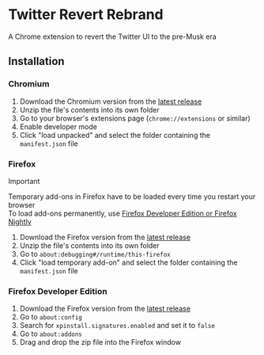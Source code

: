 # Twitter Revert Rebrand

A Chrome extension to revert the Twitter UI to the pre-Musk era

## Installation

### Chromium

1. Download the Chromium version from the [latest release](https://github.com/exieneko/twitter-revert-rebrand/releases/latest)
2. Unzip the file's contents into its own folder
3. Go to your browser's extensions page (`chrome://extensions` or similar)
4. Enable developer mode
5. Click "load unpacked" and select the folder containing the `manifest.json` file

### Firefox

> [!IMPORTANT]
> Temporary add-ons in Firefox have to be loaded every time you restart your browser\
> To load add-ons permanently, use [Firefox Developer Edition or Firefox Nightly](https://www.mozilla.org/firefox/channel/desktop)

1. Download the Firefox version from the [latest release](https://github.com/exieneko/twitter-revert-rebrand/releases/latest)
2. Unzip the file's contents into its own folder
3. Go to `about:debugging#/runtime/this-firefox`
4. Click "load temporary add-on" and select the folder containing the `manifest.json` file

### Firefox Developer Edition

1. Download the Firefox version from the [latest release](https://github.com/exieneko/twitter-revert-rebrand/releases/latest)
2. Go to `about:config`
3. Search for `xpinstall.signatures.enabled` and set it to `false`
4. Go to `about:addons`
5. Drag and drop the zip file into the Firefox window
